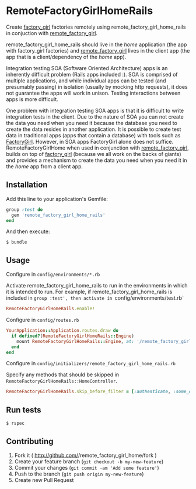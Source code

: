# RemoteFactoryGirlHomeRails

Create [factory_girl](https://github.com/thoughtbot/factory_girl) factories
remotely using remote_factory_girl_home_rails in conjuction with [remote_factory_girl](https://github.com/tdouce/remote_factory_girl). 

remote_factory_girl_home_rails should live in the *home* application (the app with
factory_girl factories) and [remote_factory_girl](https://github.com/tdouce/remote_factory_girl)
lives in the client app (the app that is a client/dependency of the *home* app).

Integration testing SOA (Software Oriented Architecture) apps is an inherently 
difficult problem (Rails apps included :). SOA is comprised of multiple applications, 
and while individual apps can be tested (and presumably passing) in isolation (usually by 
mocking http requests), it does not guarantee the apps will work in unison. Testing 
interactions between apps is more difficult. 

One problem with integration testing SOA apps is that it is difficult to write 
integration tests in the client. Due to the nature of SOA you can not 
create the data you need when you need it because the database you need to create the data
resides in another application.  It is possible to create test data in traditional apps (apps 
that contain a database) with tools such as [FactoryGirl](https://github.com/thoughtbot/factory_girl). 
However, in SOA apps FactoryGirl alone does not suffice. RemoteFactoryGirlHome
when used in conjunction with [remote_factory_girl](https://github.com/tdouce/remote_factory_girl),
builds on top of [factory_girl](https://github.com/thoughtbot/factory_girl) (because
we all work on the backs of giants) and provides a mechanism to create the data you need 
when you need it in the *home* app from a client app.

## Installation

Add this line to your application's Gemfile:

```ruby
group :test do
  gem 'remote_factory_girl_home_rails'
end
```


And then execute:

    $ bundle


## Usage

Configure in `config/environments/*.rb`

Activate remote_factory_girl_home_rails to run in the environments in which it is intended to
run. For example, if remote_factory_girl_home_rails is included in `group
:test', then activate in `config/environments/test.rb`

```ruby
RemoteFactoryGirlHomeRails.enable!
```

Configure in `config/routes.rb`

```ruby
YourApplication::Application.routes.draw do
  if defined?(RemoteFactoryGirlHomeRails::Engine)
    mount RemoteFactoryGirlHomeRails::Engine, at: '/remote_factory_girl' 
  end
end
```

Configure in `config/initializers/remote_factory_girl_home_rails.rb` 

Specify any methods that should be skipped in `RemoteFactoryGirlHomeRails::HomeController`. 

```ruby
RemoteFactoryGirlHomeRails.skip_before_filter = [:authenticate, :some_other_method]
```

## Run tests


    $ rspec


## Contributing

1. Fork it ( http://github.com/<my-github-username>/remote_factory_girl_home/fork )
2. Create your feature branch (`git checkout -b my-new-feature`)
3. Commit your changes (`git commit -am 'Add some feature'`)
4. Push to the branch (`git push origin my-new-feature`)
5. Create new Pull Request
